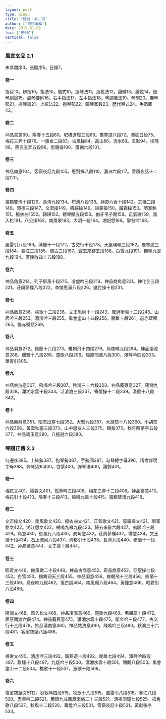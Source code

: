 ```yaml
---
layout: post
type: qinpu
title: "總目｜弟二冊"
author: ["柯棋瀚編"]
date: 2019-01-02
toc: ["冊00"]
vertical: false
---
```


### 風宣玄品 2.1

朱厚爝序3。張鯤序5。目錄7。

#### 卷一

指跋10。辨指10。指法10。儀式10。造琴法11。造絃法12。論徽13。論絃14。鼓琴訓論15。鼓琴要則16。右手指法17。左手指法18。琴調徽法19。琴制20。撫琴勢21。撫琴論21。上絃法22。抱琴勢22。彈琴家數23。歷代琴式24。手勢圖43。

#### 卷二

神品宮意60。陽春十五段60。圯橋進履三段69。廣寒遊八段72。酒狂五段75。梅花三弄十段76。一撒金二段83。古風操84。高山86。流水89。玄默94。招隱96。蔡氏五弄五段96。思親操100。獲麟六段101。

#### 卷三

神品商意104。客窗夜話九段105。思賢操八段110。瀛洲六段117。雪窗夜話十二段120。

#### 卷四

猿鶴雙淸十段129。長淸九段134。短淸八段138。神遊六合十段142。忘機二段146。隱德三段147。文君操149。將歸操149。越裳操150。履霜操150。陋室銘151。搗衣曲1552。歸耕152。聽琴賦五段153。伯牙弔子期158。正氣歌159。風入松161。八公操162。南風歌163。大明一統164。湘妃怨166。醉翁吟168。

#### 卷五

風雷引八段169。漪蘭十一段172。古交行十段178。天風環珮三段182。廣寒遊三段184。春江三段185。概古三段187。歸去來辭五段188。白雪九段191。鶴鳴九皋九段194。廣陵散四十五段198。

#### 卷六

神品角意214。列子御風十段215。凌虛吟三段219。神品商角意221。神化引三段221。莊周夢蝶八段222。李陵思漢八段226。遯世操十段231。

#### 卷七

神品徵意236。樵歌十二段236。文王思舜十一段243。雁過衡陽十二段248。山居吟三段253。渭濱吟三段255。禹會塗山十四段256。關雎十段261。前赤壁賦265。後赤壁賦269。

#### 卷八

神品羽意272。佩蘭十六段273。雉朝飛十四段279。烏夜啼九段284。神品凄涼意288。離騷十八段289。楚歌八段296。屈原問渡八段300。澤畔吟四段303。華胥引305。

#### 卷九

神品姑洗意307。飛鳴吟三段307。秋鴻三十六段308。神品蕤賓意327。陽關九段328。瀟湘水雲十段333。泛滄浪三段337。寄情操十二段339。漁歌十八段342。

#### 卷十

神品無射意351。昭君出塞七段352。大雅九段357。大胡笳十八段360。小胡笳六段368。黃雲秋塞三段373。山中思友人三段375。頤眞375。秋月照茅亭五段377。神品碧玉意380。八極遊六段380。

### 琴譜正傳 2.2

何遷序385。上絃勢387。抱琴勢387。手勢圖387。勾琴總字母396。精考詳明字母398。彈琴須知400。啓蒙400。彈琴法400。論餘401。

#### 卷一

梅花文401。陽春文401。孤芳吟三段406。梅花三弄十二段406。神品宮意410。梅花引十段410。陽春十三段413。鶴鳴九皋十段415。猿鶴雙淸九段418。

#### 卷二

文君操文420。南風歌文420。搗衣曲文421。正氣歌文421。履霜操文421。陋室銘文422。湘江怨文422。鶴鳴九皋九段423。歸去來辭六段427。夷曠吟三段429。角意430。御風行八段430。商角意432。莊周夢蝶432。徵意434。文王操十段434。石上流泉六段437。淸都引十段438。長淸九段440。猗蘭十一段442。神品徵意444。文王操十段444。

#### 卷三

昭君文446。豳風歌二十段448。神品古商意452。奇品商意452。亞聖操七段452。白雪453。鶴舞洞天三段455。神品羽意456。雉朝飛十三段456。佩蘭十三段459。烏夜啼九段462。復古調464。南風暢八段464。黃鐘意466。昭君引八段466。

#### 卷四

陽關文468。風入松文468。神品凄涼意469。楚歌九段469。弔屈原十段472。屈原問渡六段474。神品蕤賓意475。瀟湘水雲十段475。斷金吟三段477。古交行十三段478。妙品淸商意480。神品姑洗意480。飛鳴吟三段480。秋鴻三十六段481。客窗夜話八話486。

#### 卷五

樵歌文490。淸虛吟三段492。廣寒遊十段492。關雎七段494。澤畔吟四段497。離騷十八段497。九疑吟三段500。瀟湘水雲十段501。關雎八段503。禹會塗山十二段504。樵歌十一段507。漁歌十段509。

#### 卷六

雪窗夜話文5112。芻牧吟四段515。牧歌十八段515。風雷引八段518。春江八段520。盡善吟二段521。簫韶九成鳳凰來儀二十三段521。淸夜聞鐘七段525。扣角歌八段527。秋風十二段528。篝燈吟三段531。雪窗夜話十段531。黃獻後序533。
